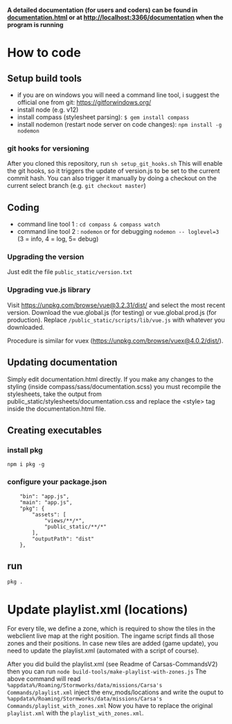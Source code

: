 **A detailed documentation (for users and coders) can be found in [documentation.html](https://htmlpreview.github.io/?https://github.com/carsakiller/Carsas-Companion/blob/master/documentation.html) or at [http://localhost:3366/documentation](http://localhost:3366/documentation) when the program is running**


# How to code

## Setup build tools
* if you are on windows you will need a command line tool, i suggest the official one from git: https://gitforwindows.org/
* install node (e.g. v12)
* install compass (stylesheet parsing): `$ gem install compass`
* install nodemon (restart node server on code changes): `npm install -g nodemon`

### git hooks for versioning
After you cloned this repository, run
`sh setup_git_hooks.sh`
This will enable the git hooks, so it triggers the update of version.js to be set to the current commit hash.
You can also trigger it manually by doing a checkout on the current select branch (e.g. `git checkout master`)

## Coding
* command line tool 1 : `cd compass & compass watch`
* command line tool 2 : `nodemon` or for debugging `nodemon -- loglevel=3` (3 = info, 4 = log, 5= debug)


### Upgrading the version
Just edit the file `public_static/version.txt`

### Upgrading vue.js library
Visit https://unpkg.com/browse/vue@3.2.31/dist/ and select the most recent version. Download the vue.global.js (for testing) or vue.global.prod.js (for production). Replace `/public_static/scripts/lib/vue.js` with whatever you downloaded.

Procedure is similar for vuex (https://unpkg.com/browse/vuex@4.0.2/dist/).

## Updating documentation
Simply edit documentation.html directly.
If you make any changes to the styling (inside compass/sass/documentation.scss) you must recompile the stylesheets, take the output from public_static/stylesheets/documentation.css and replace the &lt;style&gt; tag inside the documentation.html file.

## Creating executables
### install pkg
`npm i pkg -g`
### configure your package.json
```
    "bin": "app.js",
    "main": "app.js",
    "pkg": {
        "assets": [
            "views/**/*",
            "public_static/**/*"
        ],
        "outputPath": "dist"
    },
```
## run
`pkg .`

# Update playlist.xml (locations)

For every tile, we define a zone, which is required to show the tiles in the webclient live map at the right position. The ingame script finds all those zones and their positions. In case new tiles are added (game update), you need to update the playlist.xml (automated with a script of course).

After you did build the playlist.xml (see Readme of Carsas-CommandsV2) then you can run
`node build-tools/make-playlist-with-zones.js`
The above command will read `%appdata%/Roaming/Stormworks/data/missions/Carsa's Commands/playlist.xml` inject the env_mods/locations and write the ouput to `%appdata%/Roaming/Stormworks/data/missions/Carsa's Commands/playlist_with_zones.xml`
Now you have to replace the original `playlist.xml` with the `playlist_with_zones.xml`.
